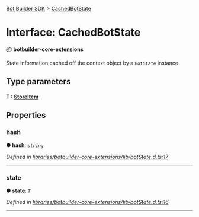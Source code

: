 [Bot Builder SDK](../README.md) > [CachedBotState](../interfaces/botbuilder.cachedbotstate.md)



# Interface: CachedBotState


:package: **botbuilder-core-extensions**

State information cached off the context object by a `BotState` instance.

## Type parameters
#### T :  [StoreItem](botbuilder.storeitem.md)

## Properties
<a id="hash"></a>

###  hash

**●  hash**:  *`string`* 

*Defined in [libraries/botbuilder-core-extensions/lib/botState.d.ts:17](https://github.com/Microsoft/botbuilder-js/blob/c748a95/libraries/botbuilder-core-extensions/lib/botState.d.ts#L17)*





___

<a id="state"></a>

###  state

**●  state**:  *`T`* 

*Defined in [libraries/botbuilder-core-extensions/lib/botState.d.ts:16](https://github.com/Microsoft/botbuilder-js/blob/c748a95/libraries/botbuilder-core-extensions/lib/botState.d.ts#L16)*





___


